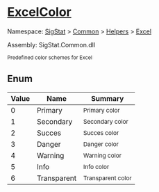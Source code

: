 # [ExcelColor](./ExcelColor.md)
Namespace: [SigStat]() > [Common](./../../README.md) > [Helpers](./../README.md) > [Excel](./README.md)

Assembly: SigStat.Common.dll


<sub>Predefined color schemes for Excel</sub>

##	Enum

| Value | Name | Summary | 
| --- | --- | --- | 
| 0 | Primary | <sub>Primary color</sub> | 
| 1 | Secondary | <sub>Secondary color</sub> | 
| 2 | Succes | <sub>Succes color</sub> | 
| 3 | Danger | <sub>Danger color</sub> | 
| 4 | Warning | <sub>Warning color</sub> | 
| 5 | Info | <sub>Info color</sub> | 
| 6 | Transparent | <sub>Transparent color</sub> | 


